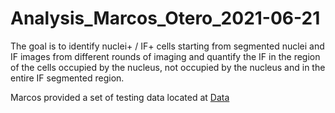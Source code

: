 # Analysis_Marcos_Otero_2021-06-21

The goal is to identify nuclei+ / IF+ cells starting from segmented nuclei and IF images from different rounds of imaging and quantify the IF in the region of the cells occupied by the nucleus, not occupied by the nucleus and in the entire IF segmented region.

Marcos provided a set of testing data located at [Data](https://netorg4154883-my.sharepoint.com/:f:/g/personal/motero_rebusbio_com/EmZGXtpqt_pNv74XcoKlTL8BKlVtAPLjvQSVPYq_dLYf8w?e=vUNkWA)
